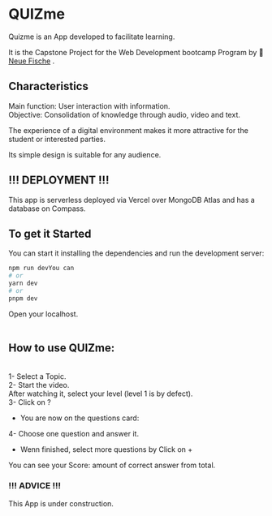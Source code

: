 # QUIZme 
Quizme is an App developed to facilitate learning. </br>

It is the Capstone Project for the Web Development bootcamp Program by  🐠 [Neue Fische](https://www.neuefische.de/) .


## Characteristics
Main function:  User interaction with information.</br>
Objective:      Consolidation of knowledge through audio, video and text.</br>

The experience of a digital environment makes it more attractive for the student or interested parties.</br>

Its simple design is suitable for any audience.</br>


## !!!  DEPLOYMENT  !!!</br>

This app is serverless deployed via Vercel over MongoDB Atlas and has a database on Compass.

## To get it Started
You can start it installing the dependencies and run the development server:

```bash
npm run devYou can   
# or
yarn dev
# or
pnpm dev
```
Open your localhost. 
</br>
</br>

## How to use QUIZme:
</br>
1- Select a Topic.</br>
2- Start the video.</br>
After watching it, select your level (level 1 is by defect).</br>
3- Click on ?

- You are now on the questions card:

4- Choose one question and answer it.
- Wenn finished, select more questions by
Click on +

You can see your Score: amount of correct answer from total.

### !!!  ADVICE  !!!

This App is under construction.


